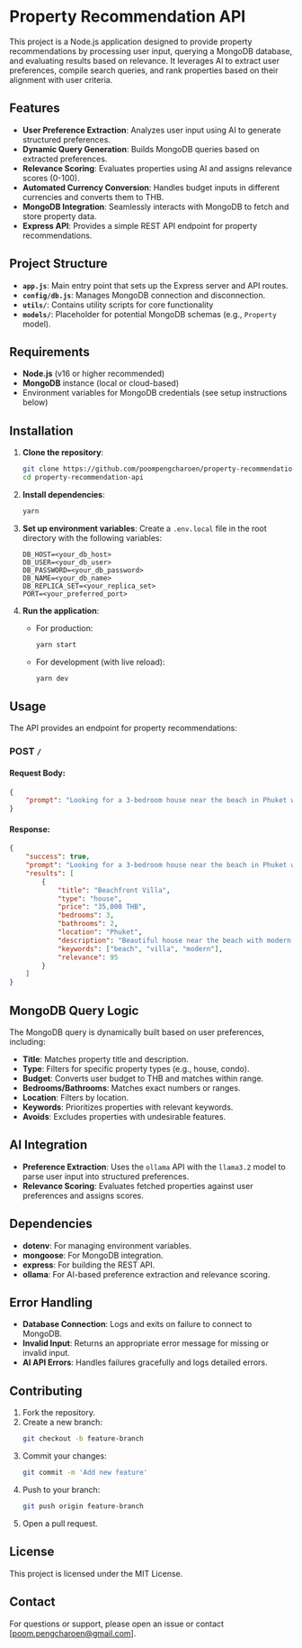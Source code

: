 # Property Recommendation API

This project is a Node.js application designed to provide property recommendations by processing user input, querying a MongoDB database, and evaluating results based on relevance. It leverages AI to extract user preferences, compile search queries, and rank properties based on their alignment with user criteria.

## Features

- **User Preference Extraction**: Analyzes user input using AI to generate structured preferences.
- **Dynamic Query Generation**: Builds MongoDB queries based on extracted preferences.
- **Relevance Scoring**: Evaluates properties using AI and assigns relevance scores (0-100).
- **Automated Currency Conversion**: Handles budget inputs in different currencies and converts them to THB.
- **MongoDB Integration**: Seamlessly interacts with MongoDB to fetch and store property data.
- **Express API**: Provides a simple REST API endpoint for property recommendations.

## Project Structure

- **`app.js`**: Main entry point that sets up the Express server and API routes.
- **`config/db.js`**: Manages MongoDB connection and disconnection.
- **`utils/`**: Contains utility scripts for core functionality
- **`models/`**: Placeholder for potential MongoDB schemas (e.g., `Property` model).

## Requirements

- **Node.js** (v16 or higher recommended)
- **MongoDB** instance (local or cloud-based)
- Environment variables for MongoDB credentials (see setup instructions below)

## Installation

1. **Clone the repository**:

   ```bash
   git clone https://github.com/poompengcharoen/property-recommendation-api.git
   cd property-recommendation-api
   ```

2. **Install dependencies**:

   ```bash
   yarn
   ```

3. **Set up environment variables**:
   Create a `.env.local` file in the root directory with the following variables:

   ```plaintext
   DB_HOST=<your_db_host>
   DB_USER=<your_db_user>
   DB_PASSWORD=<your_db_password>
   DB_NAME=<your_db_name>
   DB_REPLICA_SET=<your_replica_set>
   PORT=<your_preferred_port>
   ```

4. **Run the application**:
   - For production:
     ```bash
     yarn start
     ```
   - For development (with live reload):
     ```bash
     yarn dev
     ```

## Usage

The API provides an endpoint for property recommendations:

### **POST** `/`

#### Request Body:

```json
{
	"prompt": "Looking for a 3-bedroom house near the beach in Phuket with a budget of 40,000 THB."
}
```

#### Response:

```json
{
	"success": true,
	"prompt": "Looking for a 3-bedroom house near the beach in Phuket with a budget of 40,000 THB.",
	"results": [
		{
			"title": "Beachfront Villa",
			"type": "house",
			"price": "35,000 THB",
			"bedrooms": 3,
			"bathrooms": 2,
			"location": "Phuket",
			"description": "Beautiful house near the beach with modern amenities.",
			"keywords": ["beach", "villa", "modern"],
			"relevance": 95
		}
	]
}
```

## MongoDB Query Logic

The MongoDB query is dynamically built based on user preferences, including:

- **Title**: Matches property title and description.
- **Type**: Filters for specific property types (e.g., house, condo).
- **Budget**: Converts user budget to THB and matches within range.
- **Bedrooms/Bathrooms**: Matches exact numbers or ranges.
- **Location**: Filters by location.
- **Keywords**: Prioritizes properties with relevant keywords.
- **Avoids**: Excludes properties with undesirable features.

## AI Integration

- **Preference Extraction**: Uses the `ollama` API with the `llama3.2` model to parse user input into structured preferences.
- **Relevance Scoring**: Evaluates fetched properties against user preferences and assigns scores.

## Dependencies

- **dotenv**: For managing environment variables.
- **mongoose**: For MongoDB integration.
- **express**: For building the REST API.
- **ollama**: For AI-based preference extraction and relevance scoring.

## Error Handling

- **Database Connection**: Logs and exits on failure to connect to MongoDB.
- **Invalid Input**: Returns an appropriate error message for missing or invalid input.
- **AI API Errors**: Handles failures gracefully and logs detailed errors.

## Contributing

1. Fork the repository.
2. Create a new branch:
   ```bash
   git checkout -b feature-branch
   ```
3. Commit your changes:
   ```bash
   git commit -m 'Add new feature'
   ```
4. Push to your branch:
   ```bash
   git push origin feature-branch
   ```
5. Open a pull request.

## License

This project is licensed under the MIT License.

## Contact

For questions or support, please open an issue or contact [poom.pengcharoen@gmail.com].
